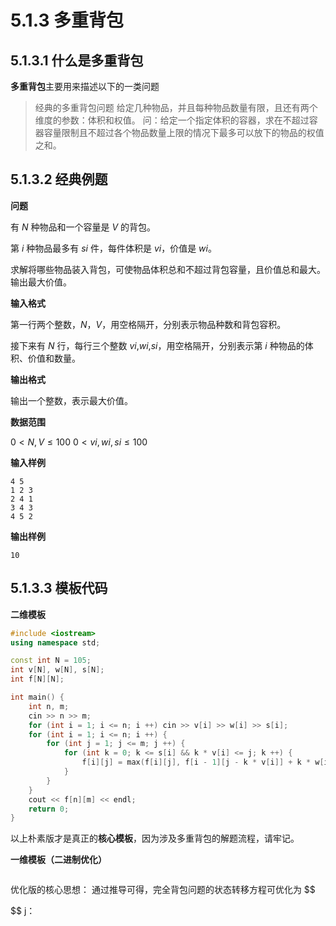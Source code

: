 # 5.1.3 多重背包

## 5.1.3.1 什么是多重背包

**多重背包**主要用来描述以下的一类问题

> 经典的多重背包问题
> 给定几种物品，并且每种物品数量有限，且还有两个维度的参数：体积和权值。
> 问：给定一个指定体积的容器，求在不超过容器容量限制且不超过各个物品数量上限的情况下最多可以放下的物品的权值之和。

## 5.1.3.2 经典例题

**问题**

有 $N$ 种物品和一个容量是 $V$ 的背包。

第 $i$ 种物品最多有 $si$ 件，每件体积是 $vi$，价值是 $wi$。

求解将哪些物品装入背包，可使物品体积总和不超过背包容量，且价值总和最大。
输出最大价值。

**输入格式**

第一行两个整数，$N$，$V$，用空格隔开，分别表示物品种数和背包容积。

接下来有 $N$ 行，每行三个整数 $vi$,$wi$,$si$，用空格隔开，分别表示第 $i$ 种物品的体积、价值和数量。

**输出格式**

输出一个整数，表示最大价值。

**数据范围**

$0<N,V≤100$
$0<vi,wi,si≤100$

**输入样例**

```
4 5
1 2 3
2 4 1
3 4 3
4 5 2
```

**输出样例**

```
10
```

## 5.1.3.3 模板代码

**二维模板**

```c++
#include <iostream>
using namespace std;

const int N = 105;
int v[N], w[N], s[N];
int f[N][N];

int main() {
    int n, m;
    cin >> n >> m;
    for (int i = 1; i <= n; i ++) cin >> v[i] >> w[i] >> s[i];
    for (int i = 1; i <= n; i ++) {
        for (int j = 1; j <= m; j ++) {
            for (int k = 0; k <= s[i] && k * v[i] <= j; k ++) {
                f[i][j] = max(f[i][j], f[i - 1][j - k * v[i]] + k * w[i]);
            }
        }
    }
    cout << f[n][m] << endl;
    return 0;
}
```

以上朴素版才是真正的**核心模板**，因为涉及多重背包的解题流程，请牢记。

**一维模板（二进制优化）**

```c++

```

优化版的核心思想：
通过推导可得，完全背包问题的状态转移方程可优化为
$$

$$
j：
